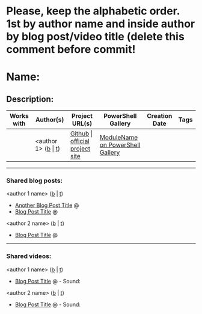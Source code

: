 # Please, keep the alphabetic order. 1st by author name and inside author by blog post/video title (delete this comment before commit!

# Name: <module name>

## Description:
<add description>

| Works with | Author(s) | Project URL(s) | PowerShell Gallery | Creation Date | Tags |
|------------|--------|-------------------|--------------------|---------------|------|
| <one or mutiple> | <author 1> (<a href="urltoblog" target="_blank">b</a> \| <a href="https://twitter.com/<handle>" target="_blank">t</a>) | [Github](urltoprojectGithub) \| [official project site](urltoofficialprojectsite) | [ModuleName on PowerShell Gallery](urltoPowerShellGalleryModule) | <MonthFullName Year> | <one or mutiple> |
____
### Shared blog posts:
<author 1 name> (<a href="urltoBlog" target="_blank">b</a> | <a href="https://twitter.com/<handle>" target="_blank">t</a>)
- [Another Blog Post Title](URLToBlogPost) @ <Blog post date YYYY-MM-DD>
- [Blog Post Title](URLToBlogPost) @ <Blog post date YYYY-MM-DD>

<author 2 name> (<a href="urltoBlog" target="_blank">b</a> | <a href="https://twitter.com/<handle>" target="_blank">t</a>)
- [Blog Post Title](URLToBlogPost) @ <Blog post date YYYY-MM-DD>
____
### Shared videos:
<author 1 name> (<a href="urltoBlog" target="_blank">b</a> | <a href="https://twitter.com/<handle>" target="_blank">t</a>)
- [Blog Post Title](URLToBlogPost) @ <Blog post date YYYY-MM-DD> - Sound: <Which language is used on the video example pt-PT or us-US>

<author 2 name> (<a href="urltoBlog" target="_blank">b</a> | <a href="https://twitter.com/<handle>" target="_blank">t</a>)
- [Blog Post Title](URLToBlogPost) @ <Blog post date YYYY-MM-DD> - Sound: <Which language is used on the video example pt-PT or us-US>

